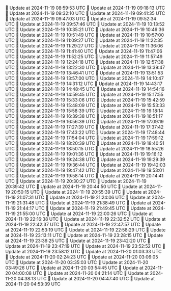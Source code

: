 🔄 Update at 2024-11-19 08:59:53 UTC
🔄 Update at 2024-11-19 09:18:13 UTC
🔄 Update at 2024-11-19 09:32:10 UTC
🔄 Update at 2024-11-19 09:41:35 UTC
🔄 Update at 2024-11-19 09:47:03 UTC
🔄 Update at 2024-11-19 09:52:34 UTC
🔄 Update at 2024-11-19 09:57:46 UTC
🔄 Update at 2024-11-19 10:13:52 UTC
🔄 Update at 2024-11-19 10:35:21 UTC
🔄 Update at 2024-11-19 10:46:36 UTC
🔄 Update at 2024-11-19 10:51:49 UTC
🔄 Update at 2024-11-19 10:57:00 UTC
🔄 Update at 2024-11-19 11:09:27 UTC
🔄 Update at 2024-11-19 11:22:35 UTC
🔄 Update at 2024-11-19 11:29:27 UTC
🔄 Update at 2024-11-19 11:36:06 UTC
🔄 Update at 2024-11-19 11:41:40 UTC
🔄 Update at 2024-11-19 11:47:06 UTC
🔄 Update at 2024-11-19 11:52:25 UTC
🔄 Update at 2024-11-19 11:57:49 UTC
🔄 Update at 2024-11-19 12:24:18 UTC
🔄 Update at 2024-11-19 12:57:38 UTC
🔄 Update at 2024-11-19 13:22:30 UTC
🔄 Update at 2024-11-19 13:39:47 UTC
🔄 Update at 2024-11-19 13:46:41 UTC
🔄 Update at 2024-11-19 13:51:53 UTC
🔄 Update at 2024-11-19 13:57:00 UTC
🔄 Update at 2024-11-19 14:10:47 UTC
🔄 Update at 2024-11-19 14:31:12 UTC
🔄 Update at 2024-11-19 14:43:17 UTC
🔄 Update at 2024-11-19 14:48:45 UTC
🔄 Update at 2024-11-19 14:54:16 UTC
🔄 Update at 2024-11-19 14:59:45 UTC
🔄 Update at 2024-11-19 15:17:55 UTC
🔄 Update at 2024-11-19 15:33:06 UTC
🔄 Update at 2024-11-19 15:42:59 UTC
🔄 Update at 2024-11-19 15:48:09 UTC
🔄 Update at 2024-11-19 15:53:33 UTC
🔄 Update at 2024-11-19 15:58:39 UTC
🔄 Update at 2024-11-19 16:18:14 UTC
🔄 Update at 2024-11-19 16:39:38 UTC
🔄 Update at 2024-11-19 16:51:17 UTC
🔄 Update at 2024-11-19 16:56:39 UTC
🔄 Update at 2024-11-19 17:09:19 UTC
🔄 Update at 2024-11-19 17:27:39 UTC
🔄 Update at 2024-11-19 17:37:42 UTC
🔄 Update at 2024-11-19 17:43:22 UTC
🔄 Update at 2024-11-19 17:48:44 UTC
🔄 Update at 2024-11-19 17:54:04 UTC
🔄 Update at 2024-11-19 17:59:12 UTC
🔄 Update at 2024-11-19 18:20:39 UTC
🔄 Update at 2024-11-19 18:40:51 UTC
🔄 Update at 2024-11-19 18:50:15 UTC
🔄 Update at 2024-11-19 18:55:26 UTC
🔄 Update at 2024-11-19 19:01:36 UTC
🔄 Update at 2024-11-19 19:16:12 UTC
🔄 Update at 2024-11-19 19:24:38 UTC
🔄 Update at 2024-11-19 19:29:39 UTC
🔄 Update at 2024-11-19 19:36:44 UTC
🔄 Update at 2024-11-19 19:42:03 UTC
🔄 Update at 2024-11-19 19:47:42 UTC
🔄 Update at 2024-11-19 19:53:01 UTC
🔄 Update at 2024-11-19 19:58:14 UTC
🔄 Update at 2024-11-19 20:14:41 UTC
🔄 Update at 2024-11-19 20:30:27 UTC
🔄 Update at 2024-11-19 20:39:42 UTC
🔄 Update at 2024-11-19 20:44:50 UTC
🔄 Update at 2024-11-19 20:50:15 UTC
🔄 Update at 2024-11-19 20:55:39 UTC
🔄 Update at 2024-11-19 21:07:31 UTC
🔄 Update at 2024-11-19 21:24:06 UTC
🔄 Update at 2024-11-19 21:31:48 UTC
🔄 Update at 2024-11-19 21:38:49 UTC
🔄 Update at 2024-11-19 21:44:17 UTC
🔄 Update at 2024-11-19 21:49:45 UTC
🔄 Update at 2024-11-19 21:55:00 UTC
🔄 Update at 2024-11-19 22:00:26 UTC
🔄 Update at 2024-11-19 22:16:38 UTC
🔄 Update at 2024-11-19 22:32:52 UTC
🔄 Update at 2024-11-19 22:42:37 UTC
🔄 Update at 2024-11-19 22:47:57 UTC
🔄 Update at 2024-11-19 22:53:19 UTC
🔄 Update at 2024-11-19 22:58:29 UTC
🔄 Update at 2024-11-19 23:13:11 UTC
🔄 Update at 2024-11-19 23:28:15 UTC
🔄 Update at 2024-11-19 23:36:25 UTC
🔄 Update at 2024-11-19 23:42:20 UTC
🔄 Update at 2024-11-19 23:47:19 UTC
🔄 Update at 2024-11-19 23:52:52 UTC
🔄 Update at 2024-11-19 23:58:12 UTC
🔄 Update at 2024-11-20 01:03:33 UTC
🔄 Update at 2024-11-20 02:24:23 UTC
🔄 Update at 2024-11-20 03:06:05 UTC
🔄 Update at 2024-11-20 03:35:03 UTC
🔄 Update at 2024-11-20 03:49:26 UTC
🔄 Update at 2024-11-20 03:54:45 UTC
🔄 Update at 2024-11-20 04:00:08 UTC
🔄 Update at 2024-11-20 04:21:14 UTC
🔄 Update at 2024-11-20 04:38:13 UTC
🔄 Update at 2024-11-20 04:47:40 UTC
🔄 Update at 2024-11-20 04:53:39 UTC
